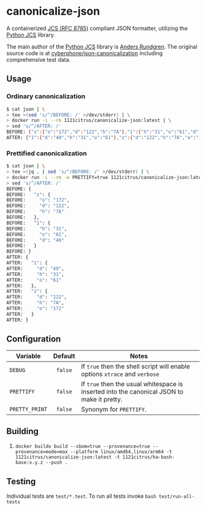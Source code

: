 # canonicalize-json

A containerized [JCS (RFC 8785)](https://datatracker.ietf.org/doc/html/rfc8785) compliant JSON formatter, utilizing the [Python JCS](https://pypi.org/project/jcs) library.

The main author of the [Python JCS](https://pypi.org/project/jcs) library is
[Anders Rundgren](https://github.com/cyberphone). The original source code is at [cyberphone/json-canonicalization](https://github.com/cyberphone/json-canonicalization/tree/master/python3) including comprehensive test data.

## Usage

### Ordinary canonicalization

```sh
$ cat json | \
> tee >(sed 's/^/BEFORE: /' >/dev/stderr) | \
> docker run -i --rm 1121citrus/canonicalize-json:latest | \
> sed 's/^/AFTER: /'
BEFORE: {"z":{"o":"172","d":"122","h":"7A"},"1":{"h":"31","o":"61","d":"49"}}
AFTER: {"1":{"d":"49","h":"31","o":"61"},"z":{"d":"122","h":"7A","o":"172"}}
```

### Prettified canonicalization

```sh
$ cat json | \
> tee >(jq . | sed 's/^/BEFORE: /' >/dev/stderr) | \
> docker run -i --rm -e PRETTIFY=true 1121citrus/canonicalize-json:latest | \
> sed 's/^/AFTER: /'
BEFORE: {
BEFORE:   "z": {
BEFORE:     "o": "172",
BEFORE:     "d": "122",
BEFORE:     "h": "7A"
BEFORE:   },
BEFORE:   "1": {
BEFORE:     "h": "31",
BEFORE:     "o": "61",
BEFORE:     "d": "49"
BEFORE:   }
BEFORE: }
AFTER: {
AFTER:   "1": {
AFTER:     "d": "49",
AFTER:     "h": "31",
AFTER:     "o": "61"
AFTER:   },
AFTER:   "z": {
AFTER:     "d": "122",
AFTER:     "h": "7A",
AFTER:     "o": "172"
AFTER:   }
AFTER: }
```

## Configuration

| Variable       | Default | Notes                                                                                     |
| -------------- | :-----: | ----------------------------------------------------------------------------------------- |
| `DEBUG`        | `false` | If `true` then the shell script will enable options `xtrace` and `verbose`                  |
| `PRETTIFY`     | `false` | If `true` then the usual whitespace is inserted into the canonical JSON to make it pretty. |
| `PRETTY_PRINT` | `false` | Synonym for `PRETTIFY`.                                                                     |

## Building

1. `docker buildx build --sbom=true --provenance=true --provenance=mode=max --platform linux/amd64,linux/arm64 -t 1121citrus/canonicalize-json:latest -t 1121citrus/ha-bash-base:x.y.z --push .`

## Testing

Individual tests are `test/*.test`. To run all tests invoke `bash test/run-all-tests`

<!--
## Releasing

1. [Draft a new release on GitHub](https://github.com/1121citrus/canonicalize-json/releases/new)
-->

